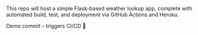 This repo will host a simple Flask-based weather lookup app,
complete with automated build, test, and deployment via GitHub Actions and Heroku.

Demo commit – triggers CI/CD 🎥
